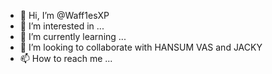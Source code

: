 - 👋 Hi, I’m @Waff1esXP
- 👀 I’m interested in ...
- 🌱 I’m currently learning ...
- 💞️ I’m looking to collaborate with HANSUM VAS and JACKY
- 📫 How to reach me ...

<!---
Waff1esXP/Waff1esXP is a ✨ special ✨ repository because its `README.md` (this file) appears on your GitHub profile.
You can click the Preview link to take a look at your changes.
--->
